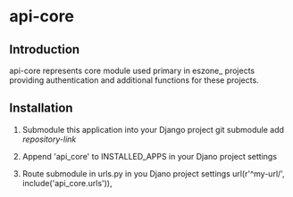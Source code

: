 api-core
========

Introduction
------

api-core represents core module used primary in eszone_ projects providing authentication and additional functions for
these projects.

Installation
------

1. Submodule this application into your Django project
   git submodule add *repository-link*

2. Append 'api_core' to INSTALLED_APPS in your Djano project settings

3. Route submodule in urls.py in you Djano project settings
   url(r'^my-url/', include('api_core.urls')),